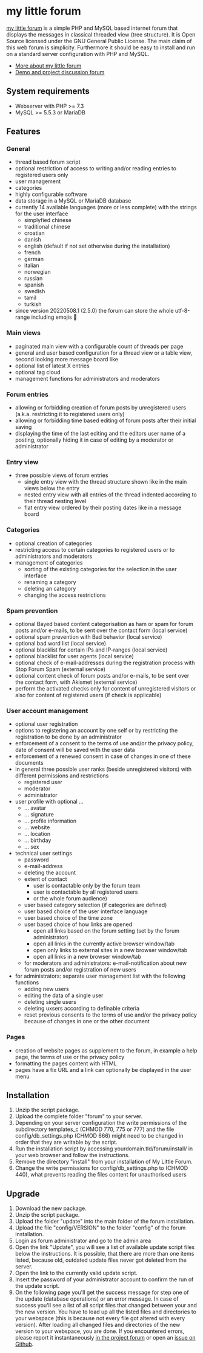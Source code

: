 # my little forum

[my little forum](https://mylittleforum.net/) is a simple PHP and MySQL based internet forum that displays the messages in classical threaded view (tree structure). It is Open Source licensed under the GNU General Public License. The main claim of this web forum is simplicity. Furthermore it should be easy to install and run on a standard server configuration with PHP and MySQL.

* [More about my little forum](https://github.com/ilosuna/mylittleforum/wiki)
* [Demo and project discussion forum](https://mylittleforum.net/forum/)

## System requirements

- Webserver with PHP >= 7.3
- MySQL >= 5.5.3 or MariaDB

## Features

### General

- thread based forum script
- optional restriction of access to writing and/or reading entries to registered users only
- user management
- categories
- highly configurable software
- data storage in a MySQL or MariaDB database
- currently 14 available languages (more or less complete) with the strings for the user interface
    - simplyfied chinese
    - traditional chinese
    - croatian
    - danish
    - english (default if not set otherwise during the installation)
    - french
    - german
    - italian
    - norwegian
    - russian
    - spanish
    - swedish
    - tamil
    - turkish
- since version 20220508.1 (2.5.0) the forum can store the whole utf-8-range including emojis 🎉

### Main views

- paginated main view with a configurable count of threads per page
- general and user based configuration for a thread view or a table view, second looking more message board like
- optional list of latest X entries
- optional tag cloud
- management functions for administrators and moderators

### Forum entries

- allowing or forbidding creation of forum posts by unregistered users (a.k.a. restricting it to registered users only)
- allowing or forbidding time based editing of forum posts after their initial saving
- displaying the time of the last editing and the editors user name of a posting, optionally hiding it in case of editing by a moderator or administrator

### Entry view

- three possible views of forum entries
    - single entry view with the thread structure shown like in the main views below the entry
    - nested entry view with all entries of the thread indented according to their thread nesting level
    - flat entry view ordered by their posting dates like in a message board

### Categories

- optional creation of categories
- restricting access to certain categories to registered users or to administrators and moderators
- management of categories
    - sorting of the existing categories for the selection in the user interface
    - renaming a category
    - deleting an category
    - changing the access restrictions

### Spam prevention

- optional Bayed based content categorisation as ham or spam for forum posts and/or e-mails, to be sent over the contact form (local service)
- optional spam prevention with Bad behavior (local service)
- optional bad word list (local service)
- optional blacklist for certain IPs and IP-ranges (local service)
- optional blacklist for user agents (local service)
- optional check of e-mail-addresses during the registration process with Stop Forum Spam (external service)
- optional content check of forum posts and/or e-mails, to be sent over the contact form, with Akismet (external service)
- perform the activated checks only for content of unregistered visitors or also for content of registered users (if check is applicable)

### User account management

- optional user registration
- options to registering an account by one self or by restricting the registration to be done by an administrator
- enforcement of a consent to the terms of use and/or the privacy policy, date of consent will be saved with the user data
- enforcement of a renewed consent in case of changes in one of these documents
- in general three possible user ranks (beside unregistered visitors) with different permissions and restrictions
    - registered user
    - moderator
    - administrator
- user profile with optional ...
    - ... avatar
    - ... signature
    - ... profile information
    - ... website
    - ... location
    - ... birthday
    - ... sex
- technical user settings
    - password
    - e-mail-address
    - deleting the account
    - extent of contact
        - user is contactable only by the forum team
        - user is contactable by all registered users
        - or the whole forum audience)
    - user based category selection (if categories are defined)
    - user based choice of the user interface language
    - user based choice of the time zone
    - user based choice of how links are opened
        - open all links based on the forum setting (set by the forum administrator)
        - open all links in the currently active browser window/tab
        - open only links to external sites in a new browser window/tab
        - open all links in a new browser window/tab
    - for moderators and administrators: e-mail-notification about new forum posts and/or registration of new users
- for administrators: separate user management list with the following functions
    - adding new users
    - editing the data of a single user
    - deleting single users
    - deleting uxsers according to definable criteria
    - reset previous consents to the terms of use and/or the privacy policy because of changes in one or the other document

### Pages

- creation of website pages as supplement to the forum, in example a help page, the terms of use or the privacy policy
- formatting the pages content with HTML
- pages have a fix URL and a link can optionally be displayed in the user menu

## Installation

1. Unzip the script package.
2. Upload the complete folder "forum" to your server.
3. Depending on your server configuration the write permissions of the subdirectory templates_c (CHMOD 770, 775 or 777) and the file config/db_settings.php (CHMOD 666) might need to be changed in order that they are writable by the script.
4. Run the installation script by accessing yourdomain.tld/forum/install/ in your web browser and follow the instructions.
5. Remove the directory "install" from your installation of My Little Forum.
6. Change the write permissions for config/db_settings.php to (CHMOD 440), what prevents reading the files content for unauthorised users

## Upgrade

1. Download the new package.
2. Unzip the script package.
3. Upload the folder "update" into the main folder of the forum installation.
4. Upload the file "config/VERSION" to the folder "config" of the forum installation.
5. Login as forum administrator and go to the admin area
6. Open the link "Update", you will see a list of available update script files below the instructions. It is possible, that there are more than one items listed, because old, outdated update files never got deleted from the server.
7. Open the link to the currently valid update script.
8. Insert the password of your administrator account to confirm the run of the update script.
9. On the following page you'll get the success message for step one of the update (database operations) or an error message. In case of success you'll see a list of all script files that changed between your and the new version. You have to load up all the listed files and directories to your webspace (this is because not every file got altered with every version). After loading all changed files and directories of the new version to your webspace, you are done. If you encountered errors, please report it instantaneously [in the project forum](https://mylittleforum.net/forum/) or open an [issue on Github](https://github.com/ilosuna/mylittleforum/issues).

